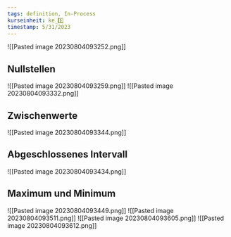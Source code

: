 ```yaml
---
tags: definition, In-Process
kurseinheit: ke_5️⃣
timestamp: 5/31/2023
---
```


![[Pasted image 20230804093252.png]]

## Nullstellen
![[Pasted image 20230804093259.png]]
![[Pasted image 20230804093332.png]]

## Zwischenwerte
![[Pasted image 20230804093344.png]]

## Abgeschlossenes Intervall
![[Pasted image 20230804093434.png]]

## Maximum und Minimum
![[Pasted image 20230804093449.png]]
![[Pasted image 20230804093511.png]]
![[Pasted image 20230804093605.png]]
![[Pasted image 20230804093612.png]]
